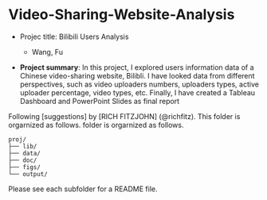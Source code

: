 # Video-Sharing-Website-Analysis

+ Projec title: Bilibili Users Analysis

	+ Wang, Fu 

+ **Project summary**: In this project, I explored users information data of a Chinese video-sharing website, Bilibli. I have looked data from different perspectives, such as video uploaders numbers, uploaders types, active uploader percentage, video types, etc. Finally, I have created a Tableau Dashboard and PowerPoint Slides as final report

Following [suggestions] by [RICH FITZJOHN] (@richfitz). This folder is orgarnized as follows.
folder is orgarnized as follows.

```
proj/
├── lib/
├── data/
├── doc/
├── figs/
└── output/
```
Please see each subfolder for a README file.
